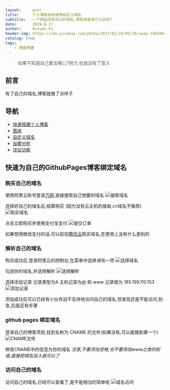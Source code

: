 ```yaml
---
layout:     post                    
title:      个人博客如何使用自定义域名               
subtitle:   一个网站没有自己的域名,那和咸鱼有什么区别? 
date:       2019-8-17             
author:     Autuan.Yu
header-img: https://cdn.pixabay.com/photo/2017/01/19/09/39/away-1991864__340.jpg    
catalog: true                      
tags:                               
    - 博客搭建
---
```


>如果不知道自己要去哪儿?努力,也就没有了意义

## 前言
有了自己的域名,博客就像了点样子

## 导航
* [快速搭建个人博客](http://autuan.top/2019/08/17/%E6%90%AD%E5%BB%BA%E5%B1%9E%E4%BA%8E%E8%87%AA%E5%B7%B1%E7%9A%84%E4%B8%AA%E4%BA%BA%E5%8D%9A%E5%AE%A2/)
* [图床](http://autuan.top/2019/08/17/%E4%B8%AA%E4%BA%BA%E5%8D%9A%E5%AE%A2%E5%A6%82%E4%BD%95%E4%BD%BF%E7%94%A8%E8%87%AA%E5%AE%9A%E4%B9%89%E5%9F%9F%E5%90%8D/)
* [自定义域名](http://autuan.top/2019/08/17/%E4%B8%AA%E4%BA%BA%E5%8D%9A%E5%AE%A2%E5%A6%82%E4%BD%95%E4%BD%BF%E7%94%A8%E8%87%AA%E5%AE%9A%E4%B9%89%E5%9F%9F%E5%90%8D/)
* [谷歌分析](http://autuan.top/2019/08/17/%E4%B8%AA%E4%BA%BA%E5%8D%9A%E5%AE%A2%E5%A6%82%E4%BD%95%E8%B0%B7%E6%AD%8C%E5%88%86%E6%9E%90%E8%BF%9B%E8%A1%8C%E7%BD%91%E7%AB%99%E5%88%86%E6%9E%90/)
* [评论功能](http://autuan.top/2019/08/17/%E4%B8%AA%E4%BA%BA%E5%8D%9A%E5%AE%A2%E5%A6%82%E4%BD%95%E4%BD%BF%E7%94%A8%E8%AF%84%E8%AE%BA%E5%8A%9F%E8%83%BD/)

## 快速为自己的GithubPages博客绑定域名
### 购买自己的域名
使用阿里云账号登录[万网](https://wanwang.aliyun.com/),直接搜索自己想要的域名
![搜索域名](https://i.loli.net/2019/08/21/mY7df4L5s3kvHAI.png)


选择好自己的域名后,结算购买
(因为没有云主机的缘故,cn域名不推荐)
![购买域名](https://i.loli.net/2019/08/21/VuLwnNgQZI4JjHK.png)

点击立即购买并使用支付宝支付
![提交订单](https://i.loli.net/2019/08/21/fNtGBA7yYe5wLqO.png)

如果想用微信支付的话,可以前往[腾讯云](https://cloud.tencent.com/)购买域名,在使用上没有什么差别的

### 解析自己的域名
购买成功后,登录阿里云的控制台,在菜单中选择*域名*一项
![选择域名](https://i.loli.net/2019/08/21/QY1Uslkq7rOAtSx.png)

勾选你的域名,并选择解析
![选择解析](https://i.loli.net/2019/08/21/KywgWTe8aQDt73N.png)

选择添加记录
记录类型为A  主机记录为@ 和 www 记录值为 185.199.110.153
![添加记录](https://i.loli.net/2019/08/21/dgN58FRiuaEwjyJ.png)

添加成功后可以已经有小伙伴迫不及待地访问自己的域名,但发现还是不能访问,别急,后面还有步骤

### github pages 绑定域名
登录自己的博客项目,找到名称为 CNAME 的文件(如果没有,可以直接新建一个)
![CNAME文件](https://i.loli.net/2019/08/21/ha8u7ZS1DkTL4Iz.png)

修改CNAME中的信息为你的域名
*注意,不要添加空格,也不要添加www之类的前缀,直接把域名加入就可以了*

### 访问自己的域名
访问自己的域名,已经可以查看了,是不是相当的简单呢
![域名访问](https://i.loli.net/2019/08/21/HlrjRAhgzaZ5u4d.png)